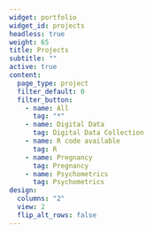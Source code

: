 ```yaml
---
widget: portfolio
widget_id: projects
headless: true
weight: 65
title: Projects
subtitle: ""
active: true
content:
  page_type: project
  filter_default: 0
  filter_button:
    - name: All
      tag: "*"
    - name: Digital Data
      tag: Digital Data Collection
    - name: R code available
      tag: R
    - name: Pregnancy
      tag: Pregnancy
    - name: Psychometrics
      tag: Psychometrics
design:
  columns: "2"
  view: 2
  flip_alt_rows: false
---
```


